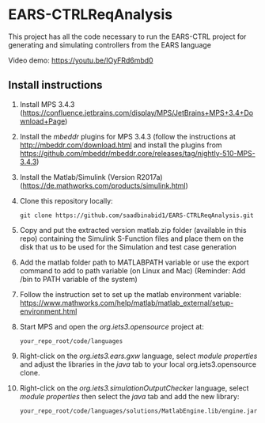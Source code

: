 # EARS-CTRLReqAnalysis

This project has all the code necessary to run the EARS-CTRL project for generating and simulating controllers from the EARS language 

Video demo: https://youtu.be/IOyFRd6mbd0


## Install instructions

1. Install MPS 3.4.3 (https://confluence.jetbrains.com/display/MPS/JetBrains+MPS+3.4+Download+Page)

2. Install the _mbeddr_ plugins for MPS 3.4.3 (follow the instructions at http://mbeddr.com/download.html and install the plugins from https://github.com/mbeddr/mbeddr.core/releases/tag/nightly-510-MPS-3.4.3)

3. Install the Matlab/Simulink (Version R2017a) (https://de.mathworks.com/products/simulink.html)

4. Clone this repository locally:

    `git clone https://github.com/saadbinabid1/EARS-CTRLReqAnalysis.git`

5. Copy and put the extracted version matlab.zip folder (available in this repo) containing the Simulink S-Function files and place them on the disk that us to be used for the Simulation and test case generation

6. Add the matlab folder path to MATLABPATH variable or use the export command to add to path variable (on Linux and Mac) (Reminder: Add <matlabroot>/bin to PATH variable of the system)

7. Follow the instruction set to set up the matlab environment variable: https://www.mathworks.com/help/matlab/matlab_external/setup-environment.html

8. Start MPS and open the _org.iets3.opensource_ project at:

    `your_repo_root/code/languages`
    
9. Right-click on the _org.iets3.ears.gxw_ language, select _module properties_ and adjust the libraries in the _java_ tab to your local org.iets3.opensource clone.

10. Right-click on the _org.iets3.simulationOutputChecker_ language, select _module properties_ then select the _java_ tab and add the new library:

    `your_repo_root/code/languages/solutions/MatlabEngine.lib/engine.jar`

